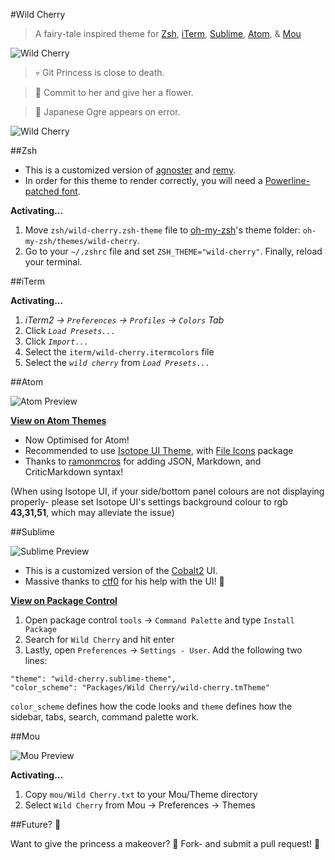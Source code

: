 #Wild Cherry

> A fairy-tale inspired theme for [Zsh](http://www.zsh.org/), [iTerm](http://www.iterm2.com/), [Sublime](http://www.sublimetext.com), [Atom](https://atom.io/), & [Mou](http://25.io/mou/)

![Wild Cherry](https://raw.githubusercontent.com/mashaal/wild-cherry/master/images/wild-cherry.jpg)

> :skull: Git Princess is close to death.

> :tulip: Commit to her and give her a flower.

> :japanese_ogre: Japanese Ogre appears on error.

![Wild Cherry](https://raw.githubusercontent.com/mashaal/wild-cherry/master/images/wild-cherry.gif)



##Zsh

* This is a customized version of [agnoster](https://gist.github.com/3712874) and [remy](https://remysharp.com/2013/07/25/my-terminal-setup).
* In order for this theme to render correctly, you will need a [Powerline-patched font](https://gist.github.com/1595572).

**Activating...**

1. Move `zsh/wild-cherry.zsh-theme` file to [oh-my-zsh](https://github.com/robbyrussell/oh-my-zsh/)'s theme folder: `oh-my-zsh/themes/wild-cherry`.
2. Go to your `~/.zshrc` file and set `ZSH_THEME="wild-cherry"`. Finally, reload your terminal.


##iTerm

**Activating...**

1. *iTerm2 → `Preferences` → `Profiles` → `Colors` Tab*
2. Click *`Load Presets...`*
3. Click *`Import...`*
4. Select the `iterm/wild-cherry.itermcolors` file
5. Select the *`wild cherry`* from *`Load Presets...`*

##Atom

![Atom Preview](https://raw.githubusercontent.com/mashaal/wild-cherry/master/images/atom.png)

**[View on Atom Themes](https://atom.io/themes/wild-cherry)**

* Now Optimised for Atom!
* Recommended to use [Isotope UI Theme](https://atom.io/themes/isotope-ui), with [File Icons](https://atom.io/packages/file-icons) package
* Thanks to [ramonmcros](https://github.com/ramonmcros) for adding JSON, Markdown, and CriticMarkdown syntax!

(When using Isotope UI, if your side/bottom panel colours are not displaying properly- please set Isotope UI's settings background colour to rgb **43,31,51**, which may alleviate the issue)

##Sublime

![Sublime Preview](https://raw.githubusercontent.com/mashaal/wild-cherry/master/images/sublime.png)

* This is a customized version of the [Cobalt2](https://github.com/wesbos/cobalt2) UI.
* Massive thanks to [ctf0](https://github.com/ctf0) for his help with the UI! :tophat:

**[View on Package Control](https://packagecontrol.io/packages/Wild%20Cherry)**

1. Open package control `tools` → `Command Palette` and type `Install Package`
2. Search for `Wild Cherry` and hit enter
3. Lastly, open `Preferences` → `Settings - User`. Add the following two lines:

```
"theme": "wild-cherry.sublime-theme",
"color_scheme": "Packages/Wild Cherry/wild-cherry.tmTheme"
```
`color_scheme` defines how the code looks and `theme` defines how the sidebar, tabs, search, command palette work.



##Mou

![Mou Preview](https://raw.githubusercontent.com/mashaal/wild-cherry/master/images/mou.jpg)

**Activating...**

1. Copy `mou/Wild Cherry.txt` to your Mou/Theme directory
2. Select `Wild Cherry` from Mou → Preferences → Themes

##Future? :crystal_ball:

Want to give the princess a makeover? :lipstick: Fork- and submit a pull request! :ribbon:
